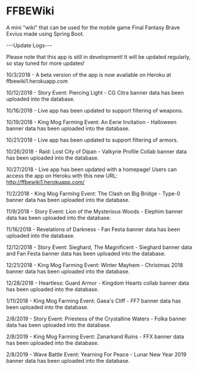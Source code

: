 # FFBEWiki
A mini "wiki" that can be used for the mobile game Final Fantasy Brave Exvius made using Spring Boot. 

---Update Logs---


Please note that this app is still in development! It will be updated regularly, so stay tuned for more updates!


10/3/2018 - A beta version of the app is now available on Heroku at ffbewiki1.herokuapp.com


10/12/2018 - Story Event: Piercing Light - CG Citra banner data has been uploaded into the database.

10/16/2018 - Live app has been updated to support filtering of weapons.

10/19/2018 - King Mog Farming Event: An Eerie Invitation - Halloween banner data has been uploaded into the database.

10/21/2018 - Live app has been updated to support filtering of armors.

10/26/2018 - Raid: Lost City of Dipan - Valkyrie Profile Collab banner data has been uploaded into the database.

10/27/2018 - Live app has been updated with a homepage! Users can access the app on Heroku with this new URL: http://ffbewiki1.herokuapp.com/

11/2/2018 - King Mog Farming Event: The Clash on Big Bridge - Type-0 banner data has been uploaded into the database.

11/9/2018 - Story Event: Lion of the Mysterious Woods - Elephim banner data has been uploaded into the database.

11/16/2018 - Revelations of Darkness - Fan Festa banner data has been uploaded into the database.

12/12/2018 - Story Event: Sieghard, The Magnificent - Sieghard banner data and Fan Festa banner data has been uploaded into the database.

12/21/2018 - King Mog Farming Event: Winter Mayhem - Christmas 2018 banner data has been uploaded into the database.

12/28/2018 - Heartless: Guard Armor - Kingdom Hearts collab banner data has been uploaded into the database.

1/11/2018 - King Mog Farming Event: Gaea's Cliff - FF7 banner data has been uploaded into the database.

2/8/2019 - Story Event: Priestess of the Crystalline Waters - Folka banner data has been uploaded into the database.

2/8/2019 - King Mog Farming Event: Zanarkand Ruins - FFX banner data has been uploaded into the database.

2/8/2019 - Wave Battle Event: Yearning For Peace - Lunar New Year 2019 banner data has been uploaded into the database.

